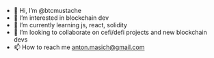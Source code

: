 - 👋 Hi, I’m @btcmustache
- 👀 I’m interested in blockchain dev
- 🌱 I’m currently learning js, react, solidity
- 💞️ I’m looking to collaborate on cefi/defi projects and new blockchain devs
- 📫 How to reach me anton.masich@gmail.com

<!---
btcmustache/btcmustache is a ✨ special ✨ repository because its `README.md` (this file) appears on your GitHub profile.
You can click the Preview link to take a look at your changes.
--->
